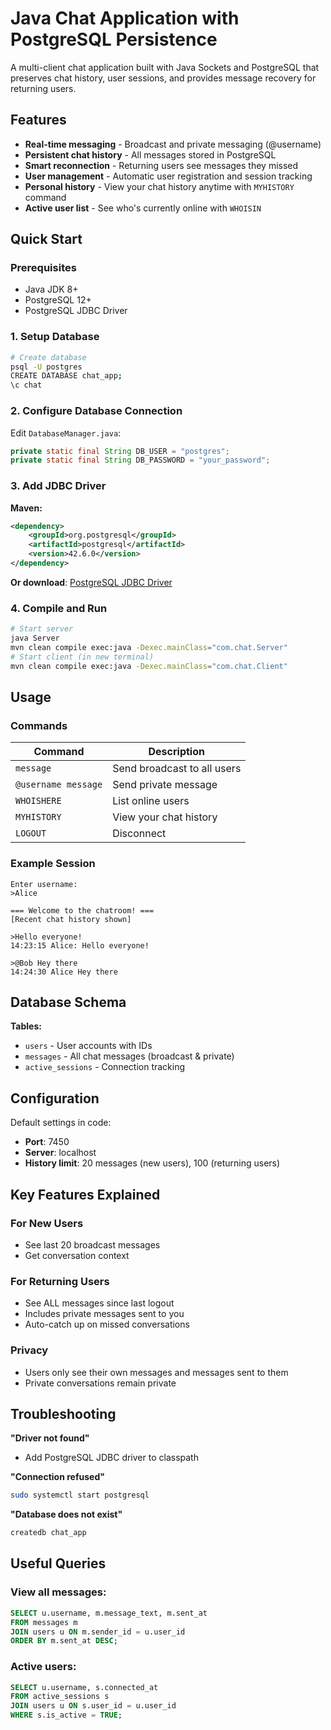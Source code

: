 # Java Chat Application with PostgreSQL Persistence

A multi-client chat application built with Java Sockets and PostgreSQL that preserves chat history, user sessions, and provides message recovery for returning users.

## Features

- **Real-time messaging** - Broadcast and private messaging (@username)
- **Persistent chat history** - All messages stored in PostgreSQL
- **Smart reconnection** - Returning users see messages they missed
- **User management** - Automatic user registration and session tracking
- **Personal history** - View your chat history anytime with `MYHISTORY` command
- **Active user list** - See who's currently online with `WHOISIN`

## Quick Start

### Prerequisites
- Java JDK 8+
- PostgreSQL 12+
- PostgreSQL JDBC Driver

### 1. Setup Database
```bash
# Create database
psql -U postgres
CREATE DATABASE chat_app;
\c chat
```

### 2. Configure Database Connection
Edit `DatabaseManager.java`:
```java
private static final String DB_USER = "postgres";
private static final String DB_PASSWORD = "your_password";
```

### 3. Add JDBC Driver

**Maven:**
```xml
<dependency>
    <groupId>org.postgresql</groupId>
    <artifactId>postgresql</artifactId>
    <version>42.6.0</version>
</dependency>
```

**Or download**: [PostgreSQL JDBC Driver](https://jdbc.postgresql.org/download/)

### 4. Compile and Run
```bash
# Start server
java Server
mvn clean compile exec:java -Dexec.mainClass="com.chat.Server"
# Start client (in new terminal)
mvn clean compile exec:java -Dexec.mainClass="com.chat.Client"
```

## Usage

### Commands
| Command | Description |
|---------|-------------|
| `message` | Send broadcast to all users |
| `@username message` | Send private message |
| `WHOISHERE` | List online users |
| `MYHISTORY` | View your chat history |
| `LOGOUT` | Disconnect |

### Example Session
```
Enter username:
>Alice

=== Welcome to the chatroom! ===
[Recent chat history shown]

>Hello everyone!
14:23:15 Alice: Hello everyone!

>@Bob Hey there
14:24:30 Alice Hey there
```


## Database Schema

**Tables:**
- `users` - User accounts with IDs
- `messages` - All chat messages (broadcast & private)
- `active_sessions` - Connection tracking

## Configuration

Default settings in code:
- **Port**: 7450
- **Server**: localhost
- **History limit**: 20 messages (new users), 100 (returning users)

## Key Features Explained

### For New Users
- See last 20 broadcast messages
- Get conversation context

### For Returning Users
- See ALL messages since last logout
- Includes private messages sent to you
- Auto-catch up on missed conversations

### Privacy
- Users only see their own messages and messages sent to them
- Private conversations remain private

## Troubleshooting

**"Driver not found"**
- Add PostgreSQL JDBC driver to classpath

**"Connection refused"**
```bash
sudo systemctl start postgresql
```

**"Database does not exist"**
```bash
createdb chat_app
```

##  Useful Queries

### View all messages:
```sql
SELECT u.username, m.message_text, m.sent_at 
FROM messages m 
JOIN users u ON m.sender_id = u.user_id 
ORDER BY m.sent_at DESC;
```

### Active users:
```sql
SELECT u.username, s.connected_at 
FROM active_sessions s 
JOIN users u ON s.user_id = u.user_id 
WHERE s.is_active = TRUE;
```

